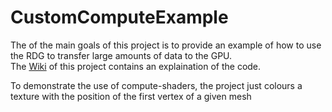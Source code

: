 # CustomComputeExample  
The of the main goals of this project is to provide an example of how to use the RDG to transfer large amounts of data to the GPU.  
The [Wiki](https://github.com/nfgrep/CustomComputeExample/wiki) of this project contains an explaination of the code.  

To demonstrate the use of compute-shaders, the project just colours a texture with the position of the first vertex of a given mesh
